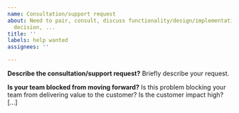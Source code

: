 ```yaml
---
name: Consultation/support request
about: Need to pair, consult, discuss functionality/design/implementation, make a
  decision, ...
title: ''
labels: help wanted
assignees: ''

---
```


**Describe the consultation/support request?**
Briefly describe your request.

**Is your team blocked from moving forward?**
Is this problem blocking your team from delivering value to the customer? Is the customer impact high? [...]
